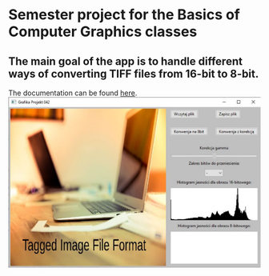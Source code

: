 # Semester project for the Basics of Computer Graphics classes
## The main goal of the app is to handle different ways of converting TIFF files from 16-bit to 8-bit.
The documentation can be found [here](./GrafikaProjekt/DOC/42_Dokumentacja.pdf).
<br />
![Program screenshot](screen.png)

